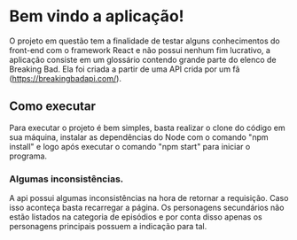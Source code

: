 # Bem vindo a aplicação!

O projeto em questão tem a finalidade de testar alguns conhecimentos do front-end com o framework React e não possui nenhum fim lucrativo, a aplicação consiste em um glossário contendo grande parte do elenco de Breaking Bad. Ela foi criada a partir de uma API crida por um fã (https://breakingbadapi.com/).

## Como executar

Para executar o projeto é bem simples, basta realizar o clone do código em sua máquina, instalar as dependências do Node com o comando "npm install" e logo após executar o comando "npm start" para iniciar o programa.

### Algumas inconsistências.

A api possui algumas inconsistências na hora de retornar a requisição. Caso isso aconteça basta recarregar a página.
Os personagens secundários não estão listados na categoria de episódios e por conta disso apenas os personagens principais possuem a indicação para tal.
